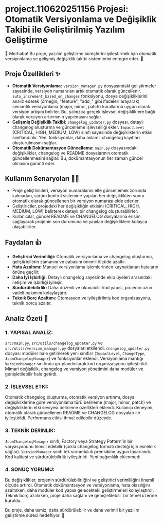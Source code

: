 # project.110620251156 Projesi: Otomatik Versiyonlama ve Değişiklik Takibi ile Geliştirilmiş Yazılım Geliştirme

👋 Merhaba! Bu proje, yazılım geliştirme süreçlerini iyileştirmek için otomatik versiyonlama ve gelişmiş değişiklik takibi sistemlerini entegre eder.  🚀

## Proje Özellikleri ✨

* **Otomatik Versiyonlama:**  `version_manager.py` dosyasındaki geliştirmeler sayesinde, versiyon numaraları artık otomatik olarak güncellenir.  `auto_increment_based_on_changes` fonksiyonu, dosya değişikliklerini analiz ederek (örneğin, "feature", "add_" gibi ifadeleri arayarak) semantik versiyonlama (major, minor, patch) kurallarına uygun olarak versiyon artışını belirler. Bu, yalnızca gerçek işlevsel değişikliklere bağlı olarak versiyon artırımının yapılmasını sağlar. 
* **Gelişmiş Değişiklik Takibi:**  `changelog_updater.py` dosyası, detaylı changelog oluşturma ve güncelleme işlevselliği ekler.  `ImpactLevel` (CRITICAL, HIGH, MEDIUM, LOW) sınıfı sayesinde değişikliklerin etkisi sınıflandırılır.  Yeni fonksiyonlar, daha anlamlı changelog kayıtları oluşturulmasını sağlar.
* **Otomatik Dokümantasyon Güncelleme:**  `main.py` dosyasındaki değişiklikler, changelog ve README dosyalarının otomatik güncellenmesini sağlar. Bu, dokümantasyonun her zaman güncel olmasını garanti eder.


## Kullanım Senaryoları 🧑‍💻

* Proje geliştiricileri, versiyon numaralarını elle güncellemek zorunda kalmadan,  sürüm kontrol sistemine yapılan her değişiklikten sonra otomatik olarak güncellenen bir versiyon numarası elde ederler.
*  Geliştiriciler, projedeki her değişikliğin etkisini (CRITICAL, HIGH, MEDIUM, LOW) belirterek detaylı bir changelog oluşturabilirler.
*  Kullanıcılar, güncel README ve CHANGELOG dosyalarına erişim sağlayarak projenin son durumuna ve yapılan değişikliklere kolayca ulaşabilirler.


## Faydaları 👍

* **Geliştirici Verimliliği:** Otomatik versiyonlama ve changelog oluşturma, geliştiricilerin zamanını ve çabasını önemli ölçüde azaltır.
* **Hata Azaltımı:** Manuel versiyonlama işlemlerinden kaynaklanan hataların önüne geçilir.
* **Daha İyi İşbirliği:**  Detaylı changelog sayesinde ekip üyeleri arasındaki iletişim ve işbirliği iyileşir.
* **Sürdürülebilirlik:** Daha düzenli ve okunabilir kod yapısı, projenin uzun vadeli bakımını kolaylaştırır.
* **Teknik Borç Azaltımı:**  Otomasyon ve iyileştirilmiş kod organizasyonu, teknik borcu azaltır.


## Analiz Özeti 📝

### 1. YAPISAL ANALİZ:

`src/main.py`, `src/utils/changelog_updater.py` ve `src/utils/version_manager.py` dosyaları etkilendi.  `changelog_updater.py` dosyası modüler hale getirilerek yeni sınıflar (`ImpactLevel`, `ChangeType`, `JsonChangelogManager`) ve fonksiyonlar eklendi. Versiyonlama mantığı `VersionManager` sınıfında gruplandırılarak kod organizasyonu iyileştirildi. Mimari değişiklik, changelog ve versiyon yönetimini daha modüler ve genişletilebilir hale getirdi.

### 2. İŞLEVSEL ETKİ:

Otomatik changelog oluşturma, otomatik versiyon artırımı, dosya değişikliklerine göre versiyonlama türü belirleme (major, minor, patch) ve değişikliklerin etki seviyesi belirleme özellikleri eklendi. Kullanıcı deneyimi, otomatik olarak güncellenen README ve CHANGELOG dosyaları ile iyileştirildi. Performans etkisi ihmal edilebilir düzeyde.

### 3. TEKNİK DERINLIK:

`JsonChangelogManager` sınıfı, Factory veya Strategy Pattern'in bir varyasyonunu temsil edebilir (çoklu changelog formatı desteği için esneklik sağlar).  `VersionManager` sınıfı tek sorumluluk prensibine uygun tasarlandı.  Kod kalitesi ve sürdürülebilirlik iyileştirildi. Yeni bağımlılık eklenmedi.

### 4. SONUÇ YORUMU:

Bu değişiklikler, projenin sürdürülebilirliğini ve geliştirici verimliliğini önemli ölçüde artırdı.  Otomatik dokümantasyon ve versiyonlama, hata olasılığını azaltırken,  daha modüler kod yapısı gelecekteki geliştirmeleri kolaylaştırdı.  Teknik borç azalırken, proje daha sağlam ve genişletilebilir bir temel üzerine kuruldu.


Bu proje, daha temiz, daha sürdürülebilir ve daha verimli bir yazılım geliştirme süreci hedefliyor.  🎉